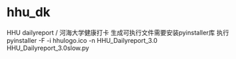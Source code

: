 # hhu_dk
HHU dailyreport / 河海大学健康打卡
生成可执行文件需要安装pyinstaller库
执行 pyinstaller -F -i hhulogo.ico -n HHU_Dailyreport_3.0 HHU_Dailyreport_3.0slow.py
